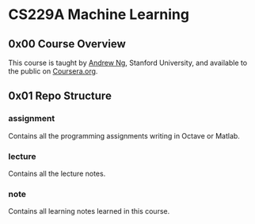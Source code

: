 # CS229A Machine Learning

## 0x00 Course Overview

This course is taught by [Andrew Ng][1], Stanford University, and available to the public on [Coursera.org][2].

## 0x01 Repo Structure

### assignment

Contains all the programming assignments writing in Octave or Matlab.

### lecture

Contains all the lecture notes.

### note

Contains all learning notes learned in this course.

[1]: https://www.coursera.org/instructor/andrewng
[2]: https://www.coursera.org/learn/machine-learning/